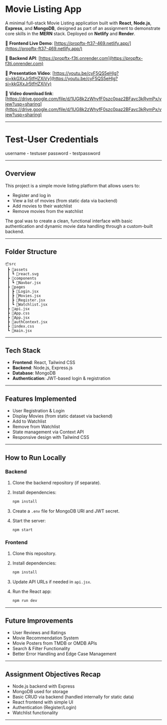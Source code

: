 # Movie Listing App

A minimal full-stack Movie Listing application built with **React**, **Node.js**, **Express**, and **MongoDB**, designed as part of an assignment to demonstrate core skills in the **MERN** stack. Deployed on **Netlify** and **Render**.

🔗 **Frontend Live Demo**: [https://propftx-ft37-469.netlify.app/](https://propftx-ft37-469.netlify.app/)

🔗 **Backend API**: [https://propftx-f3ti.onrender.com](https://propftx-f3ti.onrender.com)

🔗 **Presentation Video**: [https://youtu.be/cyF5QS5eHlg?si=kkGXxJr5tfHZXiVy](https://youtu.be/cyF5QS5eHlg?si=kkGXxJr5tfHZXiVy)

🔗 **Video download link**: [https://drive.google.com/file/d/1UG8k2zWhyfF0szc0paz2BFavc3kRymPx/view?usp=sharing](https://drive.google.com/file/d/1UG8k2zWhyfF0szc0paz2BFavc3kRymPx/view?usp=sharing)

---

# Test-User Credentials

username - testuser
password - testpassword

---

## Overview

This project is a simple movie listing platform that allows users to:

* Register and log in
* View a list of movies (from static data via backend)
* Add movies to their watchlist
* Remove movies from the watchlist

The goal was to create a clean, functional interface with basic authentication and dynamic movie data handling through a custom-built backend.

---

## Folder Structure

```
📦src
 ┣ 📂assets
 ┃ ┗ 📜react.svg
 ┣ 📂components
 ┃ ┗ 📜Navbar.jsx
 ┣ 📂pages
 ┃ ┣ 📜Login.jsx
 ┃ ┣ 📜Movies.jsx
 ┃ ┣ 📜Register.jsx
 ┃ ┗ 📜Watchlist.jsx
 ┣ 📜api.jsx
 ┣ 📜App.css
 ┣ 📜App.jsx
 ┣ 📜authContext.jsx
 ┣ 📜index.css
 ┗ 📜main.jsx
```

---

## Tech Stack

* **Frontend**: React, Tailwind CSS
* **Backend**: Node.js, Express.js
* **Database**: MongoDB
* **Authentication**: JWT-based login & registration

---

## Features Implemented

* User Registration & Login
* Display Movies (from static dataset via backend)
* Add to Watchlist
* Remove from Watchlist
* State management via Context API
* Responsive design with Tailwind CSS

---

## How to Run Locally

### Backend

1. Clone the backend repository (if separate).
2. Install dependencies:

   ```bash
   npm install
   ```
3. Create a `.env` file for MongoDB URI and JWT secret.
4. Start the server:

   ```bash
   npm start
   ```

### Frontend

1. Clone this repository.
2. Install dependencies:

   ```bash
   npm install
   ```
3. Update API URLs if needed in `api.jsx`.
4. Run the React app:

   ```bash
   npm run dev
   ```

---

## Future Improvements

* User Reviews and Ratings
* Movie Recommendation System
* Movie Posters from TMDB or OMDB APIs
* Search & Filter Functionality
* Better Error Handling and Edge Case Management

---

## Assignment Objectives Recap

* Node.js backend with Express
* MongoDB used for storage
* Basic CRUD via backend (handled internally for static data)
* React frontend with simple UI
* Authentication (Register/Login)
* Watchlist functionality

---

